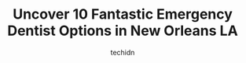 ---
layout: ampstory
image: https://i0.wp.com/www.depkes.org/wp-content/uploads/2023/06/emergency-dentist-0-in-new-orleans-la-1685788138.jpeg?resize=640,853
author: techidn
featured: false
description: Discover the impressive array of Emergency Dentist options in New Orleans LA, where you can find 10 of the largest Emergency Dentist establishments in the area. From renowned classics to hid
title: Uncover 10 Fantastic Emergency Dentist Options in New Orleans LA
cover:
   title: Uncover 10 Fantastic Emergency Dentist Options in New Orleans LA
   subtitle: Rickpate
   background: https://www.depkes.org/wp-content/uploads/2023/06/emergency-dentist-0-in-new-orleans-la-1685788138.jpeg

pages: 
 - layout: thirds
   top: <h1>#1 Camenzuli Dental Excellence</h1>
   bottom: "<p>The Camenzuli Dental Experience is aptly named and I thoroughly enjoyed my initial visit for a cleaning and checkup. Thats right, I enjoyed a visit to the dentist. The</p>"
   background: https://www.depkes.org/wp-content/uploads/2023/06/emergency-dentist-1-in-new-orleans-la-1685788139.jpeg
   backgroundblur: true
 - layout: thirds
   top: <h1>#2 7 OClock Dental</h1>
   bottom: "<p>I was very pleased with my experience at Seven o clock dental. The staff was very personable and knowledgeable. I loved the office interiors , very upscaled in design. Th</p>"
   background: https://www.depkes.org/wp-content/uploads/2023/06/emergency-dentist-2-in-new-orleans-la-1685788140.jpeg
   cta:
      link: https://www.depkes.org/blog/uncover-10-fantastic-emergency-dentist-options-in-new-orleans-la/
      text: Uncover 10 Fantastic Emergency Dentist Options in New Orleans LA
 - layout: thirds
   top: <h1>#3 Exceptional Dental of Uptown</h1>
   bottom: "<p>5300 Tchoupitoulas St Suite F-4, New Orleans, LA 70115, United States</p>"
   background: https://www.depkes.org/wp-content/uploads/2023/06/emergency-dentist-3-in-new-orleans-la-1685788140.jpeg
   cta:
      link: https://www.depkes.org/blog/uncover-10-fantastic-emergency-dentist-options-in-new-orleans-la/
      text: Uncover 10 Fantastic Emergency Dentist Options in New Orleans LA
 - layout: thirds
   top: <h1>#4 Comfort Smiles Dentistry</h1>
   bottom: "<p>1204 N Broad St, New Orleans, LA 70119, United States</p>"
   background: https://images.unsplash.com/photo-1510906594845-bc082582c8cc?ixlib=rb-4.0.3&ixid=MnwxMjA3fDB8MHxwaG90by1wYWdlfHx8fGVufDB8fHx8&auto=format&fit=crop&w=640&h=853&q=80
   cta:
      link: https://www.depkes.org/blog/uncover-10-fantastic-emergency-dentist-options-in-new-orleans-la/
      text: Uncover 10 Fantastic Emergency Dentist Options in New Orleans LA
 - layout: thirds
   top: <h1>#5 Westside Dental Group</h1>
   bottom: "<p>4001 MacArthur Blvd, New Orleans, LA 70114, United States</p>"
   background: https://images.unsplash.com/photo-1515405295579-ba7b45403062?ixlib=rb-4.0.3&ixid=MnwxMjA3fDB8MHxwaG90by1wYWdlfHx8fGVufDB8fHx8&auto=format&fit=crop&w=640&h=853&q=80
   cta:
      link: https://www.depkes.org/blog/uncover-10-fantastic-emergency-dentist-options-in-new-orleans-la/
      text: Uncover 10 Fantastic Emergency Dentist Options in New Orleans LA
 - layout: thirds
   top: <h1>#6 Canatella Dental of New Orleans</h1>
   bottom: "<p>101 W Robert E Lee Blvd Ste 305, New Orleans, LA 70124, United States</p>"
   background: https://images.unsplash.com/photo-1613843873231-1447db182f97?ixlib=rb-4.0.3&ixid=MnwxMjA3fDB8MHxwaG90by1wYWdlfHx8fGVufDB8fHx8&auto=format&fit=crop&w=640&h=853&q=80
   cta:
      link: https://www.depkes.org/blog/uncover-10-fantastic-emergency-dentist-options-in-new-orleans-la/
      text: Uncover 10 Fantastic Emergency Dentist Options in New Orleans LA
 - layout: thirds
   top: <h1>#7 24/7 Emergency Dentist LLC New Orleans, La</h1>
   bottom: "<p>2610 Esplanade Ave, New Orleans, LA 70119, United States</p>"
   background: https://images.unsplash.com/photo-1620421680010-0766ff230392?ixlib=rb-4.0.3&ixid=MnwxMjA3fDB8MHxwaG90by1wYWdlfHx8fGVufDB8fHx8&auto=format&fit=crop&w=640&h=853&q=80
   cta:
      link: https://www.depkes.org/blog/uncover-10-fantastic-emergency-dentist-options-in-new-orleans-la/
      text: Uncover 10 Fantastic Emergency Dentist Options in New Orleans LA
 - layout: thirds
   middle: Continue reading...
   background: https://images.unsplash.com/photo-1489694553447-4c9339da310d?ixlib=rb-4.0.3&ixid=MnwxMjA3fDB8MHxwaG90by1wYWdlfHx8fGVufDB8fHx8&auto=format&fit=crop&w=640&h=853&q=80
   cta:
      link: https://www.depkes.org/blog/uncover-10-fantastic-emergency-dentist-options-in-new-orleans-la/
      text: Uncover 10 Fantastic Emergency Dentist Options in New Orleans LA
      
---